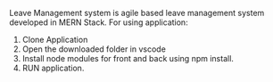Leave Management system is agile based leave management system developed in MERN Stack.
For using application:
1. Clone Application
2. Open the downloaded folder in vscode 
3. Install node modules for front and back using npm install. 
4. RUN application.
